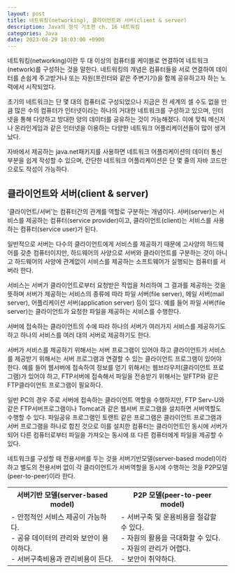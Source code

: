 ```yaml
---
layout: post
title: 네트워킹(networking), 클라이언트와 서버(client & server)
description: Java의 정석 기초편 ch. 16 네트워킹
categories: Java
date: 2023-08-29 18:03:00 +0900
---
```

네트워킹(networking)이란 두 대 이상의 컴퓨터를 케이블로 연결하여 네트워크(network)를 구성하는 것을 말한다. 네트워킹의 개념은 컴퓨터들을 서로 연결하여 데이터를 손쉽게 주고받거나 또는 자원(프린터와 같은 주변기기)을 함께 공유하고자 하는 노력에서 시작되었다.

초기의 네트워크는 단 몇 대의 컴퓨터로 구성되었으나 지금은 전 세계의 셀 수도 없을 만큼 많은 수의 컴퓨터가 인터넷이라는 하나의 거대한 네트워크를 구성하고 있으며, 인터넷을 통해 다양하고 방대한 양의 데이터를 공유하는 것이 가능해졌다. 이에 맞춰 메신저나 온라인게임과 같은 인터넷을 이용하는 다양한 네트워크 어플리케이션들이 많이 생겨났다.

자바에서 제공하는 java.net패키지를 사용하면 네트워크 어플리케이션의 데이터 통신 부분을 쉽게 작성할 수 있으며, 간단한 네트워크 어플리케이션은 단 몇 줄의 자바 코드만으로도 작성이 가능하다.


## 클라이언트와 서버(client & server)

'클라이언트/서버'는 컴퓨터간의 관계를 역할로 구분하는 개념이다. 서버(server)는 서비스를 제공하는 컴퓨터(service provider)이고, 클라이언트(client)는 서비스를 사용하는 컴퓨터(service user)가 된다.

일반적으로 서버는 다수의 클라이언트에게 서비스를 제공하기 때문에 고사양의 하드웨어를 갖춘 컴퓨터이지만, 하드웨어의 사양으로 서버와 클라이언트를 구분하는 것이 아니고 하드웨어의 사양에 관계없이 서비스를 제공하는 소프트웨어가 실행되는 컴퓨터를 서버라 한다.

서비스는 서버가 클라이언트로부터 요청받은 작업을 처리하여 그 결과를 제공하는 것을 뜻하며 서버가 제공하는 서비스의 종류에 따라 파일 서버(file server), 메일 서버(mail server), 어플리케이션 서버(application server) 등이 있다. 예를 들어 파일 서버(file server)는 클라이언트가 요청한 파일을 제공하는 서비스를 수행한다.

서버에 접속하는 클라이언트의 수에 따라 하나의 서버가 여러가지 서비스를 제공하기도 하고 하나의 서비스를 여러 대의 서버로 제공하기도 한다.

서버가 서비스를 제공하기 위해서는 서버 프로그램이 있어야 하고 클라이언트가 서비스를 제공받기 위해서는 서버 프로그램과 연결할 수 있는 클라이언트 프로그램이 있어야 한다. 예를 들어 웹서버에 접속하여 정보를 얻기 위해서는 웹브라우저(클라이언트 프로그램)가 있어야 하고, FTP서버에 접속해서 파일을 전송받기 위해서는 알FTP와 같은 FTP클라이언트 프로그램이 필요하다.

일반 PC의 경우 주로 서버에 접속하는 클라이언트 역할을 수행하지만, FTP Serv-U와 같은 FTP서버프로그램이나 Tomcat과 같은 웹서버 프로그램을 설치하면 서버역할도 수행할 수 있다. 파일공유 프로그램인 토랜트 같은 프로그램은 클라이언트 프로그램과 서버 프로그램을 하나로 합친 것으로 이를 설치한 컴퓨터는 클라이언트인 동시에 서버가 되어 다른 컴퓨터로부터 파일을 가져오는 동시에 또 다른 컴퓨터에게 파일을 제공할 수 있다.

네트워크를 구성할 때 전용서버를 두는 것을 서버기반모델(server-based model)이라 하고 별도의 전용서버 없이 각 클라이언트가 서버역할을 동시에 수행하는 것을 P2P모델(peer-to-peer)이라 한다.

<table>
    <tr>
        <th>서버기반 모델(server-based model)</th>
        <th>P2P 모델(peer-to-peer model)</th>
    </tr>
    <tr>
        <td>- 안정적인 서비스 제공이 가능하다.<br>- 공유 데이터의 관리와 보안이 용이하다.<br>- 서버구축비용과 관리비용이 든다.</td>
        <td>- 서버구축 및 운용비용을 절감할 수 있다.<br>- 자원의 활용을 극대화할 수 있다.<br>- 자원의 관리가 어렵다.<br>- 보안이 취약하다.</td>
    </tr>
</table>